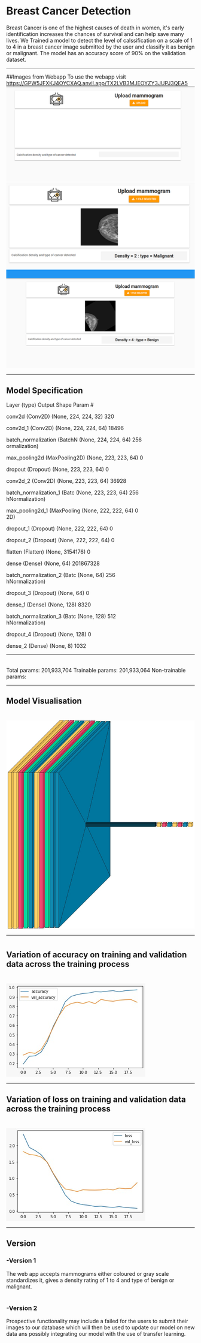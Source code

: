 # Breast Cancer Detection


Breast Cancer is one of the highest causes of death in women, it's early identification increases the chances of survival and can help save many lives.
We Trained a model to detect the level of calssification on a scale of 1 to 4 in a breast cancer image submitted by the user and classify it as benign or malignant. The model has an accuracy score of 90\% on the validation dataset.

----------------------------------------------------------
##Images from Webapp
To use the webapp visit https://GPW5JFXKJ4OYCXAQ.anvil.app/TX2LVB3MJEOYZY3JUPJ3QEA5
![Screenshot](D.png)
![Screenshot](E.png)
![Screenshot](F.png)


-------------------------------------------------------------------------------------------------

## Model Specification
 Layer (type)                Output Shape              Param #   

 conv2d (Conv2D)             (None, 224, 224, 32)      320       
                                                                 
 conv2d_1 (Conv2D)           (None, 224, 224, 64)      18496     
                                                                 
 batch_normalization (BatchN  (None, 224, 224, 64)     256       
 ormalization)                                                   
                                                                 
 max_pooling2d (MaxPooling2D)  (None, 223, 223, 64)     0         
                                                                
                                                                 
 dropout (Dropout)           (None, 223, 223, 64)      0         
                                                                 
 conv2d_2 (Conv2D)           (None, 223, 223, 64)      36928     
                                                                 
 batch_normalization_1 (Batc  (None, 223, 223, 64)     256       
 hNormalization)                                                 
                                                                 
 max_pooling2d_1 (MaxPooling  (None, 222, 222, 64)     0         
 2D)                                                             
                                                                 
 dropout_1 (Dropout)         (None, 222, 222, 64)      0         
                                                                 
 dropout_2 (Dropout)         (None, 222, 222, 64)      0         
                                                                 
 flatten (Flatten)           (None, 3154176)           0         
                                                                 
 dense (Dense)               (None, 64)                201867328 
                                                                 
 batch_normalization_2 (Batc  (None, 64)               256       
 hNormalization)                                                 
                                                                 
 dropout_3 (Dropout)         (None, 64)                0         
                                                                 
 dense_1 (Dense)             (None, 128)               8320      
                                                                 
 batch_normalization_3 (Batc  (None, 128)              512       
 hNormalization)                                                 
                                                                 
 dropout_4 (Dropout)         (None, 128)               0         
                                                                 
 dense_2 (Dense)             (None, 8)                 1032      
                                                                 
----------------------------------------------------------------
######
Total params: 201,933,704
Trainable params: 201,933,064
Non-trainable params: 
__________________________________________________________
## Model Visualisation
#
![Screenshot](A.jpeg)
______________________________________________________________________________________
#
#
## Variation of accuracy on training and validation data across the training process
#
#

![Screenshot](B.jpeg)
_________________________________________________________________________________________
## Variation of loss on training and validation data across the training process
#
#
![Screenshot](C.jpeg)



____________________________________________________________________________________________
## Version
### -Version 1
The web app accepts mammograms either coloured or gray scale standardizes it, gives a density rating of 1 to 4 and type of benign or malignant.
#
### -Version 2
Prospective functionality may include a failed for the users to submit their images to our database which will then be used to update our model on new data ans possibly integrating our model with the use of transfer learning.












